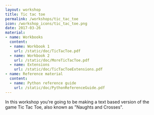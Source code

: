```yaml
---
layout: workshop
title: Tic tac toe
permalink: /workshops/tic_tac_toe
icon: /workshop_icons/tic_tac_toe.png
date: 2017-03-26
material:
- name: Workbooks
  content:
  - name: Workbook 1
    url: /static/doc/TicTacToe.pdf
  - name: Workbook 2
    url: /static/doc/MoreTicTacToe.pdf
  - name: Extensions
    url: /static/doc/TicTacToeExtensions.pdf
- name: Reference material
  content:
  - name: Python reference guide
    url: /static/doc/PythonReferenceGuide.pdf
---
```


In this workshop you're going to be making a text based version of the game Tic Tac Toe, also known as "Naughts and Crosses".
